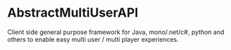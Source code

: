 # AbstractMultiUserAPI
Client side general purpose framework for Java, mono/.net/c#, python and others to enable easy multi user / multi player experiences. 
